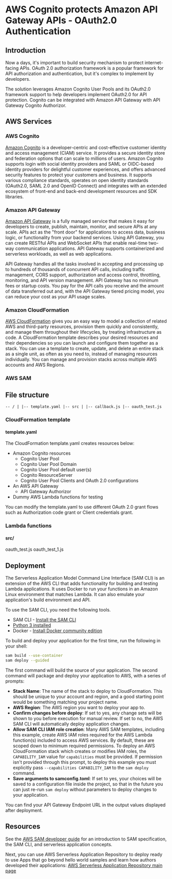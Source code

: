 # AWS Cognito protects Amazon API Gateway APIs - OAuth2.0 Authentication

## Introduction
Now a days, it's important to build security mechanism to protect internet-facing APIs. OAuth 2.0 authorization framework is a popular framework for API authorization and authentication, but it's complex to implement by developers.

The solution leverages Amazon Cognito User Pools and its OAuth2.0 framework support to help developers implement OAuth2.0 for API protection. Cognito can be integrated with Amazon API Gateway with API Gateway Cognito Authorizor. 

## AWS Services
### AWS Cognito
[Amazon Cognito](https://aws.amazon.com/cognito/details/) is a developer-centric and cost-effective customer identity and access management (CIAM) service. It provides a secure identity store and federation options that can scale to millions of users. Amazon Cognito supports login with social identity providers and SAML or OIDC-based identity providers for delightful customer experiences, and offers advanced security features to protect your customers and business. It supports various compliance standards, operates on open identity standards (OAuth2.0, SAML 2.0 and OpenID Connect) and integrates with an extended ecosystem of front-end and back-end development resources and SDK libraries.

### Amazon API Gateway
[Amazon API Gateway](https://aws.amazon.com/api-gateway/) is a fully managed service that makes it easy for developers to create, publish, maintain, monitor, and secure APIs at any scale. APIs act as the "front door" for applications to access data, business logic, or functionality from your backend services. Using API Gateway, you can create RESTful APIs and WebSocket APIs that enable real-time two-way communication applications. API Gateway supports containerized and serverless workloads, as well as web applications.

API Gateway handles all the tasks involved in accepting and processing up to hundreds of thousands of concurrent API calls, including traffic management, CORS support, authorization and access control, throttling, monitoring, and API version management. API Gateway has no minimum fees or startup costs. You pay for the API calls you receive and the amount of data transferred out and, with the API Gateway tiered pricing model, you can reduce your cost as your API usage scales.

### Amazon CloudFormation
[AWS CloudFormation](https://aws.amazon.com/cloudformation/) gives you an easy way to model a collection of related AWS and third-party resources, provision them quickly and consistently, and manage them throughout their lifecycles, by treating infrastructure as code. A CloudFormation template describes your desired resources and their dependencies so you can launch and configure them together as a stack. You can use a template to create, update, and delete an entire stack as a single unit, as often as you need to, instead of managing resources individually. You can manage and provision stacks across multiple AWS accounts and AWS Regions.

### AWS SAM


## File structure
`
-- /
 |
 |-- template.yaml
 |-- src
   |
   |-- callback.js
   |-- oauth_test.js
`
### CloudFormation template
#### template.yaml

The CloudFormation template.yaml creates resources below:
- Amazon Cognito resources
  - Cognito User Pool
  - Cognito User Pool Domain
  - Cognito User Pool default user(s)
  - Cognito ResourceServer
  - Cognito User Pool Clients and OAuth 2.0 configurations
- An AWS API Gateway
  - API Gateway Authorizor
- Dummy AWS Lambda functions for testing

You can modify the template.yaml to use different OAuth 2.0 grant flows such as Authorization code grant or Client credentials grant.

### Lambda functions
#### src/
oauth_test.js
oauth_test_1.js

## Deployment

The Serverless Application Model Command Line Interface (SAM CLI) is an extension of the AWS CLI that adds functionality for building and testing Lambda applications. It uses Docker to run your functions in an Amazon Linux environment that matches Lambda. It can also emulate your application's build environment and API.

To use the SAM CLI, you need the following tools.

* SAM CLI - [Install the SAM CLI](https://docs.aws.amazon.com/serverless-application-model/latest/developerguide/serverless-sam-cli-install.html)
* [Python 3 installed](https://www.python.org/downloads/)
* Docker - [Install Docker community edition](https://hub.docker.com/search/?type=edition&offering=community)

To build and deploy your application for the first time, run the following in your shell:

```bash
sam build --use-container
sam deploy --guided
```

The first command will build the source of your application. The second command will package and deploy your application to AWS, with a series of prompts:

* **Stack Name**: The name of the stack to deploy to CloudFormation. This should be unique to your account and region, and a good starting point would be something matching your project name.
* **AWS Region**: The AWS region you want to deploy your app to.
* **Confirm changes before deploy**: If set to yes, any change sets will be shown to you before execution for manual review. If set to no, the AWS SAM CLI will automatically deploy application changes.
* **Allow SAM CLI IAM role creation**: Many AWS SAM templates, including this example, create AWS IAM roles required for the AWS Lambda function(s) included to access AWS services. By default, these are scoped down to minimum required permissions. To deploy an AWS CloudFormation stack which creates or modifies IAM roles, the `CAPABILITY_IAM` value for `capabilities` must be provided. If permission isn't provided through this prompt, to deploy this example you must explicitly pass `--capabilities CAPABILITY_IAM` to the `sam deploy` command.
* **Save arguments to samconfig.toml**: If set to yes, your choices will be saved to a configuration file inside the project, so that in the future you can just re-run `sam deploy` without parameters to deploy changes to your application.

You can find your API Gateway Endpoint URL in the output values displayed after deployment.

## Resources

See the [AWS SAM developer guide](https://docs.aws.amazon.com/serverless-application-model/latest/developerguide/what-is-sam.html) for an introduction to SAM specification, the SAM CLI, and serverless application concepts.

Next, you can use AWS Serverless Application Repository to deploy ready to use Apps that go beyond hello world samples and learn how authors developed their applications: [AWS Serverless Application Repository main page](https://aws.amazon.com/serverless/serverlessrepo/)
